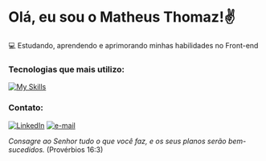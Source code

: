 <h1> Olá, eu sou o Matheus Thomaz!✌️</h1>

💻 Estudando, aprendendo e aprimorando minhas habilidades no Front-end<br>

### Tecnologias que mais utilizo:

[![My Skills](https://skillicons.dev/icons?i=html,css,js)](https://skillicons.dev)

### Contato:

[![LinkedIn](https://img.shields.io/badge/LinkedIn-0077B5?style=for-the-badge&logo=linkedin&logoColor=white)](linkedin.com/in/matheus-thomaz) [![e-mail](https://img.shields.io/badge/Microsoft%20Outlook-0078D4.svg?style=for-the-badge&logo=Microsoft-Outlook&logoColor=white)](matheus1.melo@hotmail.com)

<i>Consagre ao Senhor tudo o que você faz, e os seus planos serão bem-sucedidos.</i> (Provérbios 16:3)
